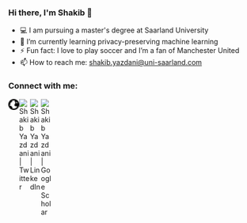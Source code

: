 ### Hi there, I'm Shakib 👋 

- 💻 I am pursuing a master's degree at Saarland University
- 🌱 I’m currently learning privacy-preserving machine learning
- ⚡ Fun fact: I love to play soccer and I’m a fan of Manchester United
- 📫 How to reach me: shakib.yazdani@uni-saarland.com

### Connect with me:

[<img align="left" alt="Saarland University" width="22px" src="https://raw.githubusercontent.com/iconic/open-iconic/master/svg/globe.svg" />][website]
[<img align="left" alt="Shakib Yazdani | Twitter" width="22px" src="https://cdn.jsdelivr.net/npm/simple-icons@v3/icons/twitter.svg" />][twitter]
[<img align="left" alt="Shakib Yazdani | LinkedIn" width="22px" src="https://cdn.jsdelivr.net/npm/simple-icons@v3/icons/linkedin.svg" />][linkedin]
[<img align="left" alt="Shakib Yazdani | Google Scholar" width="22px" src="https://cdn.jsdelivr.net/npm/simple-icons@3.13.0/icons/googlescholar.svg" />][google-scholar]

[twitter]: https://twitter.com/iamshakibYz
[linkedin]: https://www.linkedin.com/in/shakib-yazdani/
[google-scholar]: https://scholar.google.com/citations?user=afvFKdwAAAAJ&hl=en
[website]: https://www.uni-saarland.de/lehrstuhl/sorge/personen/studentische-mitarbeiter/shakib-yazdani.html
